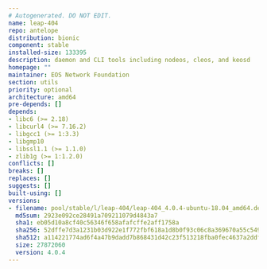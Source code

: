 ```yaml
---
# Autogenerated. DO NOT EDIT.
name: leap-404
repo: antelope
distribution: bionic
component: stable
installed-size: 133395
description: daemon and CLI tools including nodeos, cleos, and keosd
homepage: ""
maintainer: EOS Network Foundation
section: utils
priority: optional
architecture: amd64
pre-depends: []
depends:
- libc6 (>= 2.18)
- libcurl4 (>= 7.16.2)
- libgcc1 (>= 1:3.3)
- libgmp10
- libssl1.1 (>= 1.1.0)
- zlib1g (>= 1:1.2.0)
conflicts: []
breaks: []
replaces: []
suggests: []
built-using: []
versions:
- filename: pool/stable/l/leap-404/leap-404_4.0.4-ubuntu-18.04_amd64.deb
  md5sum: 2923e092ce28491a709211079d4843a7
  sha1: eb05d10a8cf40c56346f658afafcffe2aff1758a
  sha256: 52dffe7d3a1231b03d922e1f772fbf618a1d8b0f93c06c8a369670a55c549f9f
  sha512: a114221774ad6f4a47b9dadd7b868431d42c23f513218fba0fec4637a2ddfb18057a6d5a5ec7de8bd6794638a91e3590e60953114263d9d326da963971db881c
  size: 27872060
  version: 4.0.4
---
```

